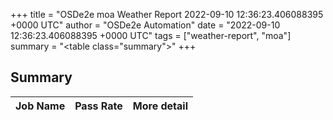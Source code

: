 +++
title = "OSDe2e moa Weather Report 2022-09-10 12:36:23.406088395 +0000 UTC"
author = "OSDe2e Automation"
date = "2022-09-10 12:36:23.406088395 +0000 UTC"
tags = ["weather-report", "moa"]
summary = "<table class=\"summary\"></table>"
+++
## Summary

| Job Name | Pass Rate | More detail |
|----------|-----------|-------------|




